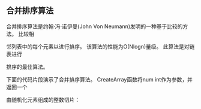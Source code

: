 ## 合并排序算法

合并排序算法是约翰·冯·诺伊曼(John Von Neumann)发明的一种基于比较的方法。 比较相

邻列表中的每个元素以进行排序。 该算法的性能为O(Nlogn)量级。 此算法是对链表进行

排序的最佳算法。

下面的代码片段演示了合并排序算法。 CreateArray函数将num int作为参数，并返回一个

由随机化元素组成的整数切片：
